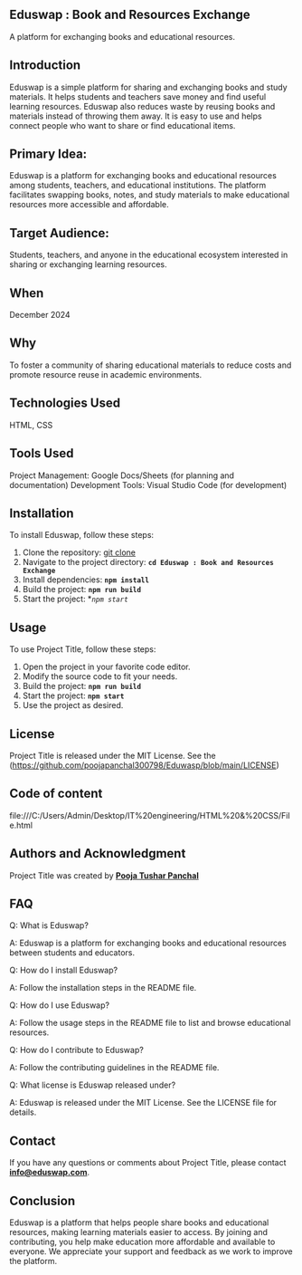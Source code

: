 ## **Eduswap : Book and Resources Exchange** 
A platform for exchanging books and educational resources. 

## **Introduction**
Eduswap is a simple platform for sharing and exchanging books and study materials. It helps students and teachers save money and find useful learning resources. Eduswap also reduces waste by reusing books and materials instead of throwing them away. It is easy to use and helps connect people who want to share or find educational items.

## Primary Idea:
Eduswap is a platform for exchanging books and educational resources among students, teachers, and educational institutions. The platform facilitates swapping books, notes, and study materials to make educational resources more accessible and affordable.

## Target Audience:
Students, teachers, and anyone in the educational ecosystem interested in sharing or exchanging learning resources.

## When
December 2024

## Why 
To foster a community of sharing educational materials to reduce costs and promote resource reuse in academic environments.

## Technologies Used
HTML, CSS

## Tools Used 
Project Management:
Google Docs/Sheets (for planning and documentation)
Development Tools:
Visual Studio Code (for development)

## **Installation**

To install Eduswap, follow these steps:

1. Clone the repository: [git clone](https://github.com/poojapanchal300798/Eduwasp.git)
2. Navigate to the project directory: **`cd Eduswap : Book and Resources Exchange`**
3. Install dependencies: **`npm install`**
4. Build the project: **`npm run build`**
5. Start the project: **`npm start`*
   
## **Usage**
To use Project Title, follow these steps:

1. Open the project in your favorite code editor.
2. Modify the source code to fit your needs.
3. Build the project: **`npm run build`**
4. Start the project: **`npm start`**
5. Use the project as desired.
   
## **License**
Project Title is released under the MIT License. See the (https://github.com/poojapanchal300798/Eduwasp/blob/main/LICENSE)

## Code of content
file:///C:/Users/Admin/Desktop/IT%20engineering/HTML%20&%20CSS/File.html

## **Authors and Acknowledgment**

Project Title was created by **[Pooja Tushar Panchal](poojapanchal300798)**

## **FAQ**

Q: What is Eduswap?

A: Eduswap is a platform for exchanging books and educational resources between students and educators.

Q: How do I install Eduswap?

A: Follow the installation steps in the README file.

Q: How do I use Eduswap?

A: Follow the usage steps in the README file to list and browse educational resources.

Q: How do I contribute to Eduswap?

A: Follow the contributing guidelines in the README file.

Q: What license is Eduswap released under?

A: Eduswap is released under the MIT License. See the LICENSE file for details.

## **Contact**

If you have any questions or comments about Project Title, please contact **info@eduswap.com**.

## Conclusion
Eduswap is a platform that helps people share books and educational resources, making learning materials easier to access. By joining and contributing, you help make education more affordable and available to everyone. We appreciate your support and feedback as we work to improve the platform.
